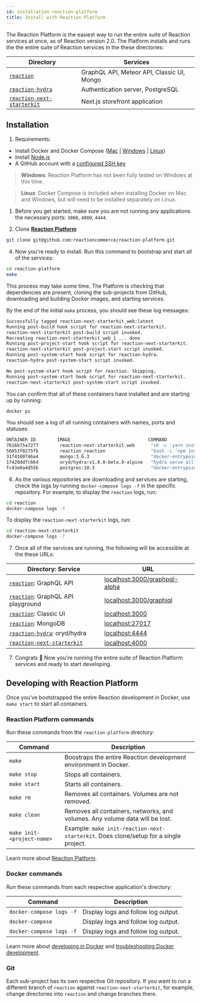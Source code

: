 ```yaml
---
id: installation-reaction-platform
title: Install with Reaction Platform
---
```


The Reaction Platform is the easiest way to run the entire suite of Reaction services at once, as of Reaction version 2.0. The Platform installs and runs the the entire suite of Reaction services in the these directories:

| Directory                                                                                  | Services                                   |
| ------------------------------------------------------------------------------------------ | ------------------------------------------ |
| [`reaction`](https://github.com/reactioncommerce/reaction)                                 | GraphQL API, Meteor API, Classic UI, Mongo |
| [`reaction-hydra`](https://github.com/reactioncommerce/reaction-hydra)                     | Authentication server, PostgreSQL          |
| [`reaction-next-starterkit`](https://github.com/reactioncommerce/reaction-next-starterkit) | Next.js storefront application             |

## Installation

1. Requirements:

- Install Docker and Docker Compose ([Mac](https://docs.docker.com/docker-for-mac/install/) | [Windows](https://docs.docker.com/docker-for-windows/install/) | [Linux](https://docs.docker.com/compose/install/#install-compose)) 
- Install [Node.js](https://nodejs.org/en/)
- A GitHub account with a <a href="https://help.github.com/articles/adding-a-new-ssh-key-to-your-github-account/">configured SSH key</a>

> **Windows**: Reaction Platform has not been fully tested on Windows at this time.

> **Linux**: Docker Compose is included when installing Docker on Mac and Windows, but will need to be installed separately on Linux.

1. Before you get started, make sure you are not running any applications the necessary ports: `3000`, `4000`, `4444`.

2. Clone [**Reaction Platform**](https://github.com/reactioncommerce/reaction-platform)

```sh
git clone git@github.com:reactioncommerce/reaction-platform.git
```

4. Now you're ready to install. Run this command to bootstrap and start all of the services:

```sh
cd reaction-platform
make
```

This process may take some time. The Platform is checking that dependencies are present, cloning the sub-projects from GitHub, downloading and building Docker images, and starting services.

By the end of the initial `make` process, you should see these log messages:

```sh
Successfully tagged reaction-next-starterkit_web:latest
Running post-build hook script for reaction-next-starterkit.
reaction-next-starterkit post-build script invoked.
Recreating reaction-next-starterkit_web_1 ... done
Running post-project-start hook script for reaction-next-starterkit.
reaction-next-starterkit post-project-start script invoked.
Running post-system-start hook script for reaction-hydra.
reaction-hydra post-system-start script invoked.

No post-system-start hook script for reaction. Skipping.
Running post-system-start hook script for reaction-next-starterkit.
reaction-next-starterkit post-system-start script invoked.
```

You can confirm that all of these containers have installed and are starting up by running:

```sh
docker ps
```
You should see a log of all running containers with names, ports and statuses:

```sh
ONTAINER ID        IMAGE                             COMMAND                  CREATED             STATUS              PORTS                                                      NAMES
7616b75a7277        reaction-next-starterkit_web      "sh -c 'yarn install…"   15 minutes ago      Up 15 minutes       0.0.0.0:4000->4000/tcp                                     reaction-next-starterkit_web_1
56053f0275fb        reaction_reaction                 "bash -c 'npm instal…"   18 minutes ago      Up 18 minutes       0.0.0.0:3000->3000/tcp                                     reaction_reaction_1
31f4180746a4        mongo:3.6.3                       "docker-entrypoint.s…"   2 weeks ago         Up 18 minutes       0.0.0.0:27017->27017/tcp                                   reaction_mongo_1
1f420dd7c664        oryd/hydra:v1.0.0-beta.9-alpine   "hydra serve all --d…"   2 weeks ago         Up 19 minutes       0.0.0.0:4444-4445->4444-4445/tcp, 0.0.0.0:5555->5555/tcp   reaction-hydra_hydra_1
fc43e0a4d55b        postgres:10.3                     "docker-entrypoint.s…"   2 weeks ago         Up 19 minutes       0.0.0.0:32769->5432/tcp                                    reaction-hydra_postgres_1
```

6. As the various repositories are downloading and services are starting, check the logs by running `docker-compose logs -f` in the specific repository. For example, to display the `reaction` logs, run:

```sh
cd reaction
docker-compose logs -f
```

To display the `reaction-next-starterkit` logs, run:

```sh
cd reaction-next-starterkit
docker-compose logs -f
```

7. Once all of the services are running, the following  will be accessible at the these URLs:

| Directory: Service                                                                         | URL                                                           |
| ------------------------------------------------------------------------------------------ | ------------------------------------------------------------- |
| [`reaction`](https://github.com/reactioncommerce/reaction): GraphQL API                    | [localhost:3000/graphpql-alpha](localhost:3000/graphql-alpha) |
| [`reaction`](https://github.com/reactioncommerce/reaction): GraphQL API playground         | [localhost:3000/graphiql](localhost:3000/graphiql)            |
| [`reaction`](https://github.com/reactioncommerce/reaction): Classic UI                     | [localhost:3000](localhost:3000)                              |
| [`reaction`](https://github.com/reactioncommerce/reaction): MongoDB                        | [localhost:27017](localhost:27017)                            |
| [`reaction-hydra`](https://github.com/reactioncommerce/reaction-hydra): oryd/hydra         | [localhost:4444](localhost:4444)                              |
| [`reaction-next-starterkit`](https://github.com/reactioncommerce/reaction-next-starterkit) | [localhost:4000](localhost:4000)                              |

7. Congrats 🎉  Now you're running the entire suite of Reaction Platform services and ready to start developing.

## Developing with Reaction Platform

Once you've bootstrapped the entire Reaction development in Docker, use `make start` to start all containers.

### Reaction Platform commands

Run these commands from the `reaction-platform` directory:

| Command                    | Description                                                                           |
| -------------------------- | ------------------------------------------------------------------------------------- |
| `make`                     | Boostraps the entire Reaction development environment in Docker.                      |
| `make stop`                | Stops all containers.                                                                 |
| `make start`               | Starts all containers.                                                                |
| `make rm`                  | Removes all containers. Volumes are not removed.                                      |
| `make clean`               | Removes all containers, networks, and volumes. Any volume data will be lost.          |
| `make init-<project-name>` | Example: `make init-reaction-next-starterkit`. Does clone/setup for a single project. |

Learn more about [Reaction Platform](https://github.com/reactioncommerce/reaction-platform).

### Docker commands

Run these commands from each respective application's directory:

| Command                  | Description                         |
| ------------------------ | ----------------------------------- |
| `docker-compose logs -f` | Display logs and follow log output. |
| `docker-compose `        | Display logs and follow log output. |
| `docker-compose logs -f` | Display logs and follow log output. |

Learn more about [developing in Docker](https://docs.reactioncommerce.com/docs/next/installation-docker-development#run-the-apps) and [troubleshooting Docker development](https://docs.reactioncommerce.com/docs/next/troubleshooting-development#docker-issues).

### Git

Each sub-project has its own respective Git repository. If you want to run a different branch of `reaction` against `reaction-next-starterkit`, for example, change directories into `reaction` and change branches there.
